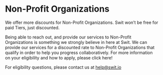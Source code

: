 # Non-Profit Organizations

 We offer more discounts for Non-Profit Organizations. Swit won’t be free for paid Tiers, just discounted.

   
Being able to reach out, and provide our services to Non-Profit Organizations is something we strongly believe in here at Swit. We can provide our services for a discounted rate to Non-Profit Organizations that qualify in order to help you progress collaboratively. For more information on your eligibility and how to apply, please click here!

 For eligibility questions, please contact us at [help@swit.io](mailto:help@swit.io)

 